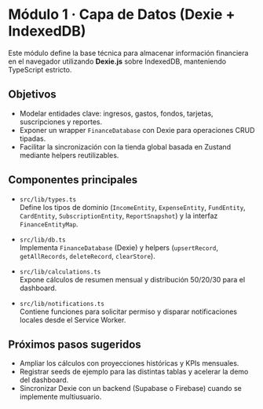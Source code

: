 # Módulo 1 · Capa de Datos (Dexie + IndexedDB)

Este módulo define la base técnica para almacenar información financiera en el navegador utilizando **Dexie.js** sobre IndexedDB, manteniendo TypeScript estricto.

## Objetivos

- Modelar entidades clave: ingresos, gastos, fondos, tarjetas, suscripciones y reportes.
- Exponer un wrapper `FinanceDatabase` con Dexie para operaciones CRUD tipadas.
- Facilitar la sincronización con la tienda global basada en Zustand mediante helpers reutilizables.

## Componentes principales

- `src/lib/types.ts`  
  Define los tipos de dominio (`IncomeEntity`, `ExpenseEntity`, `FundEntity`, `CardEntity`, `SubscriptionEntity`, `ReportSnapshot`) y la interfaz `FinanceEntityMap`.

- `src/lib/db.ts`  
  Implementa `FinanceDatabase` (Dexie) y helpers (`upsertRecord`, `getAllRecords`, `deleteRecord`, `clearStore`).

- `src/lib/calculations.ts`  
  Expone cálculos de resumen mensual y distribución 50/20/30 para el dashboard.

- `src/lib/notifications.ts`  
  Contiene funciones para solicitar permiso y disparar notificaciones locales desde el Service Worker.

## Próximos pasos sugeridos

- Ampliar los cálculos con proyecciones históricas y KPIs mensuales.
- Registrar seeds de ejemplo para las distintas tablas y acelerar la demo del dashboard.
- Sincronizar Dexie con un backend (Supabase o Firebase) cuando se implemente multiusuario.
